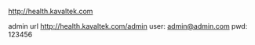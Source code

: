 http://health.kavaltek.com

admin url
http://health.kavaltek.com/admin
user:	admin@admin.com
pwd:	123456